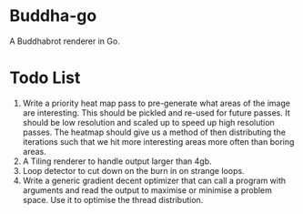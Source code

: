 # Buddha-go

A Buddhabrot renderer in Go.

# Todo List

1. Write a priority heat map pass to pre-generate what areas of the image are interesting. This should be pickled and re-used for future passes. It should be low resolution and scaled up to speed up high resolution passes. The heatmap should give us a method of then distributing the iterations such that we hit more interesting areas more often than boring areas.
2. A Tiling renderer to handle output larger than 4gb.
3. Loop detector to cut down on the burn in on strange loops.
4. Write a generic gradient decent optimizer that can call a program with arguments and read the output to maximise or minimise a problem space. Use it to optimise the thread distribution.